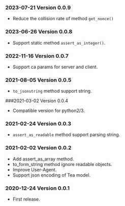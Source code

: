 ### 2023-07-21 Version 0.0.9
* Reduce the collision rate of method `get_nonce()`

### 2023-06-26 Version 0.0.8
* Support static method `assert_as_integer()`.

### 2022-11-16 Version 0.0.7
* Support ca params for server and client.

### 2021-08-05 Version 0.0.5
* `to_jsonstring` method support string.

###2021-03-02 Version 0.0.4
* Compatible version for python2/3.

### 2021-02-24 Version 0.0.3
* `assert_as_readable` method support parsing string.

### 2021-02-02 Version 0.0.2
* Add assert_as_array method.
* to_form_string method ignore readable objects.
* Improve User-Agent.
* Support json encoding of Tea model.

### 2020-12-24 Version 0.0.1
* First release.